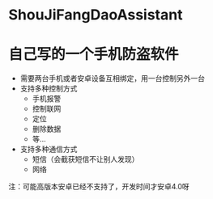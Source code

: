 # ShouJiFangDaoAssistant
# 自己写的一个手机防盗软件
- 需要两台手机或者安卓设备互相绑定，用一台控制另外一台
- 支持多种控制方式
  - 手机报警
  - 控制联网
  - 定位
  - 删除数据
  - 等...
- 支持多种通信方式
  - 短信（会截获短信不让别人发现）
  - 网络
  
注：可能高版本安卓已经不支持了，开发时间才安卓4.0呀
